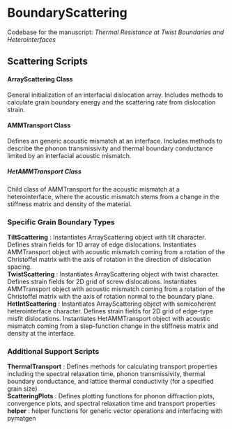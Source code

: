 # BoundaryScattering
Codebase for the manuscript: _Thermal Resistance at Twist Boundaries and Heterointerfaces_
## Scattering Scripts
#### ArrayScattering Class
General initialization of an interfacial dislocation array. Includes methods to calculate grain boundary energy and the scattering rate from dislocation strain.
#### AMMTransport Class
Defines an generic acoustic mismatch at an interface. Includes methods to describe the phonon transmissivity and thermal boundary conductance limited by an interfacial acoustic mismatch. 
##### HetAMMTransport Class
Child class of AMMTransport for the acoustic mismatch at a heterointerface, where the acoustic mismatch stems from a change in the stiffness matrix and density of the material.
### Specific Grain Boundary Types
__TiltScattering__ : Instantiates ArrayScattering object with tilt character. Defines strain fields for 1D array of edge dislocations. Instantiates AMMTransport object with acoustic mismatch coming from a rotation of the Christoffel matrix with the axis of rotation in the direction of dislocation spacing.  
__TwistScattering__ : Instantiates ArrayScattering object with twist character. Defines strain fields for 2D grid of screw dislocations. Instantiates AMMTransport object with acoustic mismatch coming from a rotation of the Christoffel matrix with the axis of rotation normal to the boundary plane.  
__HetIntScattering__ : Instantiates ArrayScattering object with semicoherent heterointerface character. Defines strain fields for 2D grid of edge-type misfit dislocations. Instantiates HetAMMTransport object with acoustic mismatch coming from a step-function change in the stiffness matrix and density at the interface.  

### Additional Support Scripts
__ThermalTransport__ : Defines methods for calculating transport properties including the spectral relaxation time, phonon transmissivity, thermal boundary conductance, and lattice thermal conductivity (for a specified grain size)  
__ScatteringPlots__ : Defines plotting functions for phonon diffraction plots, convergence plots, and spectral relaxation time and transport properties  
__helper__ : helper functions for generic vector operations and interfacing with pymatgen  
